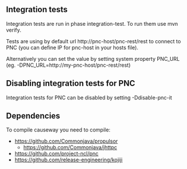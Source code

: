## Integration tests
Integration tests are run in phase integration-test. To run them use mvn verify.

Tests are using by default url http://pnc-host/pnc-rest/rest to connect to PNC (you can define IP for pnc-host in your hosts file).

Alternatively you can set the value by setting system property PNC_URL (eg. -DPNC_URL=http://my-pnc-host/pnc-rest/rest)

## Disabling integration tests for PNC
Integration tests for PNC can be disabled by setting -Ddisable-pnc-it

## Dependencies
To compile causeway you need to compile:
 * https://github.com/Commonjava/propulsor
   * https://github.com/Commonjava/jhttpc
 * https://github.com/project-ncl/pnc
 * https://github.com/release-engineering/kojiji
